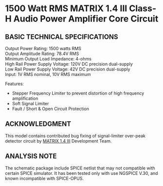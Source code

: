 1500 Watt RMS MATRIX 1.4 III Class-H Audio Power Amplifier Core Circuit
=======================================================================

BASIC TECHNICAL SPECIFICATIONS
------------------------------

Output Power Rating: 1500 watts RMS  
Output Amplitude Rating: 78.4V RMS  
Minimum Output Load Impedance: 4-ohms  
High Rail Power Supply Voltage: 120V DC precision dual-supply  
Low Rail Power Supply Voltage: 42V DC precision dual-supply  
Input: 1V RMS nominal, 10V RMS maximum  

Features:
- Stepper Frequency Limiter to prevent distortion of high frequency amplification
- Soft Signal Limiter
- Fault / Short & Open Circuit Protection

ACKNOWLEDGMENT
--------------

This model contains contributed bug fixing of signal-limiter over-peak detector
circuit by [MATRIX 1.4 III](https://github.com/kicader/MATRIX-1.4-III)
Development Team.

ANALYSIS NOTE
------------------

The schematic package include SPICE netlist that may not compatible
with certain SPICE simulator. It has been tested only with use NGSPICE V.30,
and known incompatible with SPICE-OPUS.
